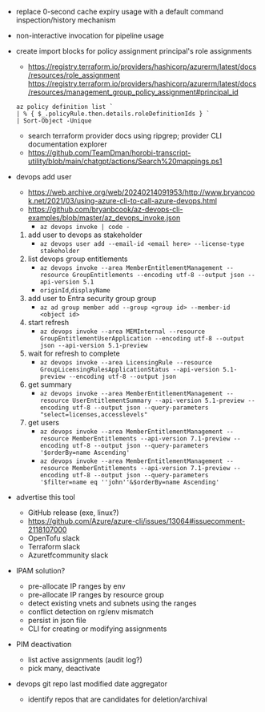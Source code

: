 - replace 0-second cache expiry usage with a default command inspection/history mechanism

- non-interactive invocation for pipeline usage


- create import blocks for policy assignment principal's role assignments 
    - https://registry.terraform.io/providers/hashicorp/azurerm/latest/docs/resources/role_assignment
    https://registry.terraform.io/providers/hashicorp/azurerm/latest/docs/resources/management_group_policy_assignment#principal_id

    ```pwsh
    az policy definition list `
    | % { $_.policyRule.then.details.roleDefinitionIds } `
    | Sort-Object -Unique
    ```


	- search terraform provider docs using ripgrep; provider CLI documentation explorer
    - https://github.com/TeamDman/horobi-transcript-utility/blob/main/chatgpt/actions/Search%20mappings.ps1


- devops add user
    - https://web.archive.org/web/20240214091953/http://www.bryancook.net/2021/03/using-azure-cli-to-call-azure-devops.html
    - https://github.com/bryanbcook/az-devops-cli-examples/blob/master/az_devops_invoke.json
        - `az devops invoke | code -`
    1. add user to devops as stakeholder
        - `az devops user add --email-id <email here> --license-type stakeholder`
    1. list devops group entitlements
        - `az devops invoke --area MemberEntitlementManagement --resource GroupEntitlements --encoding utf-8 --output json --api-version 5.1`
        - `originId`,`displayName`
    1. add user to Entra security group group
        - `az ad group member add --group <group id> --member-id <object id>`
    1. start refresh
        - `az devops invoke --area MEMInternal --resource GroupEntitlementUserApplication --encoding utf-8 --output json --api-version 5.1-preview`
    1. wait for refresh to complete
        - `az devops invoke --area LicensingRule --resource GroupLicensingRulesApplicationStatus --api-version 5.1-preview --encoding utf-8 --output json`
    1. get summary
        - `az devops invoke --area MemberEntitlementManagement --resource UserEntitlementSummary --api-version 5.1-preview --encoding utf-8 --output json --query-parameters "select=licenses,accesslevels"`
    1. get users
        - `az devops invoke --area MemberEntitlementManagement --resource MemberEntitlements --api-version 7.1-preview --encoding utf-8 --output json --query-parameters '$orderBy=name Ascending'`
        - `az devops invoke --area MemberEntitlementManagement --resource MemberEntitlements --api-version 7.1-preview --encoding utf-8 --output json --query-parameters '$filter=name eq ''john''&$orderBy=name Ascending'`

- advertise this tool
    - GitHub release (exe, linux?)
    - https://github.com/Azure/azure-cli/issues/13064#issuecomment-2118107000
    - OpenTofu slack
    - Terraform slack
    - Azuretfcommunity slack


- IPAM solution?
    - pre-allocate IP ranges by env
    - pre-allocate IP ranges by resource group
    - detect existing vnets and subnets using the ranges
    - conflict detection on rg/env mismatch
    - persist in json file
    - CLI for creating or modifying assignments


- PIM deactivation
    - list active assignments (audit log?)
    - pick many, deactivate

- devops git repo last modified date aggregator
    - identify repos that are candidates for deletion/archival